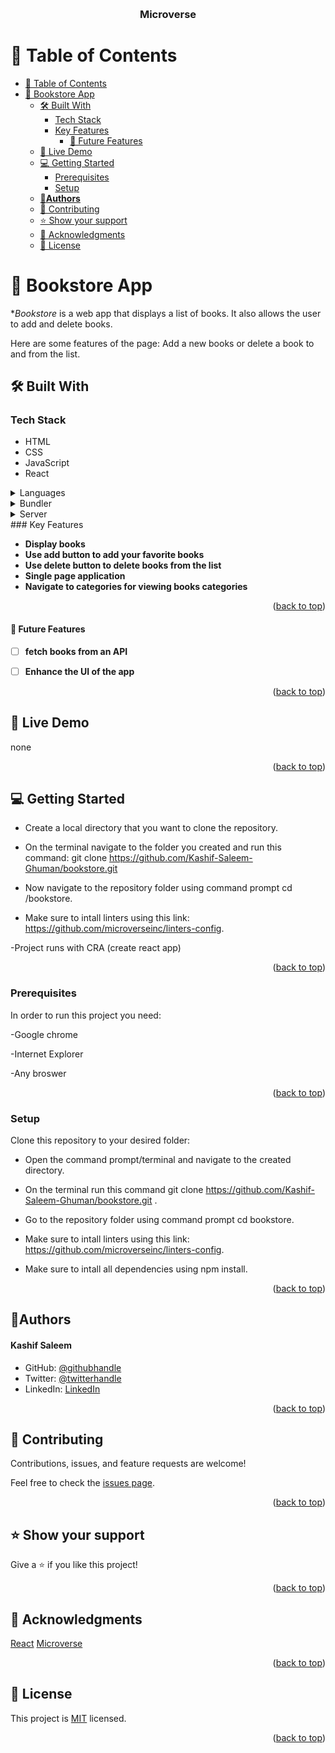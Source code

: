 <a name="readme-top"></a>

<div align="center">

  <br/>

  <h3><b>Microverse</b></h3>

</div>

# 📗 Table of Contents

- [📗 Table of Contents](#-table-of-contents)
- [📖 Bookstore App](#-bookstore-app)
  - [🛠 Built With ](#-built-with-)
    - [Tech Stack ](#tech-stack-)
    - [Key Features ](#key-features-)
      - [🔭 Future Features ](#-future-features-)
  - [🚀 Live Demo ](#-live-demo-)
  - [💻 Getting Started ](#-getting-started-)
    - [Prerequisites](#prerequisites)
    - [Setup](#setup)
  - [👤**Authors** ](#authors-)
  - [🤝 Contributing ](#-contributing-)
  - [⭐️ Show your support ](#️-show-your-support-)
  - [🙏 Acknowledgments ](#-acknowledgments-)
  - [📝 License ](#-license-)

# 📖 Bookstore App<a name="about-project"></a>

**Bookstore* is a web app that displays a list of books. It also allows the user to add and delete books. 

Here are some features of the page:
Add a new books or delete a book to and from the list.
## 🛠 Built With <a name="built-with"></a>
   
 ### Tech Stack <a name="tech-stack"></a>
- HTML
- CSS
- JavaScript
- React

<details>
  <summary>Languages</summary>
  <ul>
    <li>HTML</li>
    <li>CSS</li>
    <li>Javascript</li>
    <li>React</li>
  </ul>
</details>
<details>
  <summary>Bundler</summary>
  <ul>
    <li>React</li>
  </ul>
</details>
<details>
  <summary>Server</summary>
  <ul>
    <li>Github</li>
  </ul>
</details>
### Key Features <a name="key-features"></a>

- **Display books**
- **Use add button to add your favorite books**
- **Use delete button to delete books from the list**
- **Single page application**
- **Navigate to categories for viewing books categories**




<p align="right">(<a href="#readme-top">back to top</a>)</p>

#### 🔭 Future Features <a name="future-features"></a>

- [ ] **fetch books from an API**
- [ ] **Enhance the UI of the app**



<p align="right">(<a href="#readme-top">back to top</a>)</p>


## 🚀 Live Demo <a name="live-demo"></a>

none

<p align="right">(<a href="#readme-top">back to top</a>)</p>


## 💻 Getting Started <a name="getting-started"></a>

- Create a local directory that you want to clone the repository.

- On the terminal navigate to the folder you created and run this command: git clone https://github.com/Kashif-Saleem-Ghuman/bookstore.git

- Now navigate to the repository folder using command prompt cd /bookstore.

- Make sure to intall linters using this link: https://github.com/microverseinc/linters-config.

-Project runs with CRA (create react app)

<p align="right">(<a href="#readme-top">back to top</a>)</p>

### Prerequisites

In order to run this project you need:

-Google chrome

-Internet Explorer

-Any broswer


<p align="right">(<a href="#readme-top">back to top</a>)</p>

### Setup

Clone this repository to your desired folder:

- Open the command prompt/terminal and navigate to the created directory.

- On the terminal run this command git clone https://github.com/Kashif-Saleem-Ghuman/bookstore.git
.

- Go to the repository folder using command prompt cd bookstore.


- Make sure to intall linters using this link: https://github.com/microverseinc/linters-config.

- Make sure to intall all dependencies using npm install.

<p align="right">(<a href="#readme-top">back to top</a>)</p>

## 👤**Authors** <a name="authors"></a>
<h4>Kashif Saleem</h4>

- GitHub: [@githubhandle](https://github.com/Kashif-Saleem-Ghuman)
- Twitter: [@twitterhandle](https://twitter.com/Kashif14Saleem)
- LinkedIn: [LinkedIn](https://www.linkedin.com/in/kashif-saleem-45ba95215/)


<p align="right">(<a href="#readme-top">back to top</a>)</p>

## 🤝 Contributing <a name="contributing"></a>

Contributions, issues, and feature requests are welcome!

Feel free to check the [issues page](https://github.com/Kashif-Saleem-Ghuman/bookstore/issues).

<p align="right">(<a href="#readme-top">back to top</a>)</p>

## ⭐️ Show your support <a name="support"></a>

Give a ⭐️ if you like this project!

<p align="right">(<a href="#readme-top">back to top</a>)</p>

## 🙏 Acknowledgments <a name="acknowledgements"></a>

[React](https://reactjs.org/)
[Microverse](https://www.microverse.org)

<p align="right">(<a href="#readme-top">back to top</a>)</p>

## 📝 License <a name="license"></a>

This project is [MIT](https://github.com/Kashif-Saleem-Ghuman/bookstore/blob/main/LICENCE.md) licensed.

<p align="right">(<a href="#readme-top">back to top</a>)</p>

